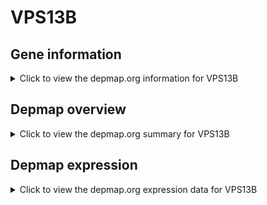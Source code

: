 <h1>VPS13B</h1>

<h2>Gene information</h2>
<details>
  <summary>Click to view the depmap.org information for VPS13B</summary>
  <iframe src="https://depmap.org/portal/gene/VPS13B?tab=about" style="border:none;width:100%;height:800px"></iframe>
</details>

<h2>Depmap overview</h2>
<details>
  <summary>Click to view the depmap.org summary for VPS13B</summary>
  <iframe src="https://depmap.org/portal/gene/VPS13B?tab=overview" style="border:none;width:100%;height:800px"></iframe>
</details>

<h2>Depmap expression</h2>
<details>
  <summary>Click to view the depmap.org expression data for VPS13B</summary>
  <iframe src="https://depmap.org/portal/gene/VPS13B?tab=characterization" style="border:none;width:100%;height:800px"></iframe>
</details>


<!--
<h2>Reactome Pathway diagram</h2>
PNAME
-->


